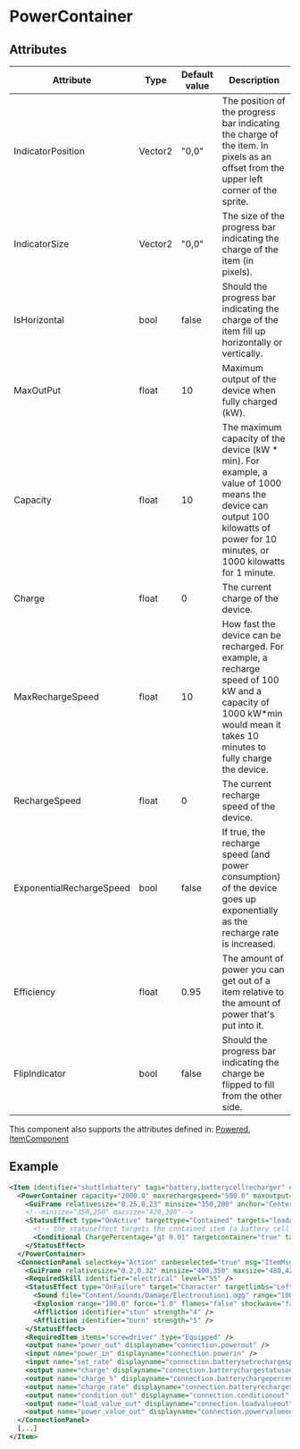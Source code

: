 # PowerContainer


## Attributes

| Attribute                | Type    | Default value | Description                                                                                                                                                                    |
|--------------------------|---------|---------------|--------------------------------------------------------------------------------------------------------------------------------------------------------------------------------|
| IndicatorPosition        | Vector2 | "0,0"         | The position of the progress bar indicating the charge of the item. In pixels as an offset from the upper left corner of the sprite.                                           |
| IndicatorSize            | Vector2 | "0,0"         | The size of the progress bar indicating the charge of the item (in pixels).                                                                                                    |
| IsHorizontal             | bool    | false         | Should the progress bar indicating the charge of the item fill up horizontally or vertically.                                                                                  |
| MaxOutPut                | float   | 10            | Maximum output of the device when fully charged (kW).                                                                                                                          |
| Capacity                 | float   | 10            | The maximum capacity of the device (kW * min). For example, a value of 1000 means the device can output 100 kilowatts of power for 10 minutes, or 1000 kilowatts for 1 minute. |
| Charge                   | float   | 0             | The current charge of the device.                                                                                                                                              |
| MaxRechargeSpeed         | float   | 10            | How fast the device can be recharged. For example, a recharge speed of 100 kW and a capacity of 1000 kW*min would mean it takes 10 minutes to fully charge the device.         |
| RechargeSpeed            | float   | 0             | The current recharge speed of the device.                                                                                                                                      |
| ExponentialRechargeSpeed | bool    | false         | If true, the recharge speed (and power consumption) of the device goes up exponentially as the recharge rate is increased.                                                     |
| Efficiency               | float   | 0.95          | The amount of power you can get out of a item relative to the amount of power that's put into it.                                                                              |
| FlipIndicator            | bool    | false         | Should the progress bar indicating the charge be flipped to fill from the other side.                                                                                          |

This component also supports the attributes defined in: [Powered](Powered.md), [ItemComponent](ItemComponent.md)


## Example
```xml
<Item identifier="shuttlebattery" tags="battery,batterycellrecharger" category="Electrical,Machine" Scale="0.5" damagedbyexplosions="false">
  <PowerContainer capacity="2000.0" maxrechargespeed="500.0" maxoutput="1000.0" canbeselected="true" indicatorposition="21,12" indicatorsize="54,35" ishorizontal="true" msg="ItemMsgInteractSelect">
    <GuiFrame relativesize="0.25,0.23" minsize="350,200" anchor="Center" style="ItemUI" />
    <!--minsize="350,250" maxsize="420,300"-->
    <StatusEffect type="OnActive" targettype="Contained" targets="loadable" Condition="2.0">
      <!-- the statuseffect targets the contained item (a battery cell that's being charged), but the conditional targets the container (this battery) -->
      <Conditional ChargePercentage="gt 0.01" targetcontainer="true" targetitemcomponent="PowerContainer" />
    </StatusEffect>
  </PowerContainer>
  <ConnectionPanel selectkey="Action" canbeselected="true" msg="ItemMsgRewireScrewdriver" hudpriority="10">
    <GuiFrame relativesize="0.2,0.32" minsize="400,350" maxsize="480,420" anchor="Center" style="ConnectionPanel" />
    <RequiredSkill identifier="electrical" level="55" />
    <StatusEffect type="OnFailure" target="Character" targetlimbs="LeftHand,RightHand" AllowWhenBroken="true">
      <Sound file="Content/Sounds/Damage/Electrocution1.ogg" range="1000" />
      <Explosion range="100.0" force="1.0" flames="false" shockwave="false" sparks="true" underwaterbubble="false" />
      <Affliction identifier="stun" strength="4" />
      <Affliction identifier="burn" strength="5" />
    </StatusEffect>
    <RequiredItem items="screwdriver" type="Equipped" />
    <output name="power_out" displayname="connection.powerout" />
    <input name="power_in" displayname="connection.powerin" />
    <input name="set_rate" displayname="connection.batterysetrechargespeed" />
    <output name="charge" displayname="connection.batterychargestatusout" />
    <output name="charge_%" displayname="connection.batterychargepercentage" />
    <output name="charge_rate" displayname="connection.batteryrechargespeedout" />
    <output name="condition_out" displayname="connection.conditionout" />
    <output name="load_value_out" displayname="connection.loadvalueout" />
    <output name="power_value_out" displayname="connection.powervalueout" />
  </ConnectionPanel>
  [...]
</Item>
```

